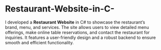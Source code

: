 # Restaurant-Website-in-C-
I developed a **Restaurant Website** in C# to showcase the restaurant’s brand, menu, and services. The site allows users to view detailed menu offerings, make online table reservations, and contact the restaurant for inquiries. It features a user-friendly design and a robust backend to ensure smooth and efficient functionality.

